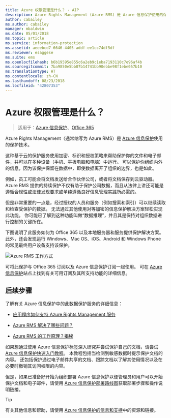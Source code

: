 ```yaml
---
title: Azure 权限管理是什么？ - AIP
description: Azure Rights Management (Azure RMS) 是 Azure 信息保护使用的保护技术。
author: cabailey
ms.author: cabailey
manager: mbaldwin
ms.date: 05/01/2018
ms.topic: article
ms.service: information-protection
ms.assetid: aeeebcd7-6646-4405-addf-ee1cc74df5df
ms.reviewer: esaggese
ms.suite: ems
ms.openlocfilehash: b6b19595e855c6a2eb9c1eba7193110c7e96af4b
ms.sourcegitcommit: 7ba9850e5bb07b14741bb90ebbe98f1ebe057b10
ms.translationtype: HT
ms.contentlocale: zh-CN
ms.lasthandoff: 08/23/2018
ms.locfileid: "42807353"
---
```

# <a name="what-is-azure-rights-management"></a>Azure 权限管理是什么？

>适用于：[Azure 信息保护](https://azure.microsoft.com/pricing/details/information-protection)、[Office 365](http://download.microsoft.com/download/E/C/F/ECF42E71-4EC0-48FF-AA00-577AC14D5B5C/Azure_Information_Protection_licensing_datasheet_EN-US.pdf)


Azure Rights Management（通常缩写为 Azure RMS）是 [Azure 信息保护](what-is-information-protection.md)使用的保护技术。

这种基于云的保护服务使用加密、标识和授权策略来帮助保护你的文件和电子邮件，并可以在多种设备（手机、平板电脑和电脑）中运行。 可以保护你组织内外的信息，因为该保护保留在数据中，即使数据离开了组织的边界，也是如此。

例如，员工可能会将文档发送给合作伙伴公司，或者将文档保存到云驱动器。 Azure RMS 提供的持续保护不仅有助于保护公司数据，而且从法律上讲还可能是遵循合规性或法律发现要求或单纯遵循良好信息管理实践所必需的。

但是非常重要的一点是，经过授权的人员和服务（例如搜索和索引）可以继续读取和检查受保护的数据。 无法通过其他使用对等加密的信息保护解决方案轻松实现此功能。 你可能已了解到这种功能叫做“数据推理”，并且其是保持对组织数据进行控制的关键所在。

下图说明了此服务如何为 Office 365 以及本地服务器和服务提供保护解决方案。 此外，还会发现运行 Windows、Mac OS、iOS、Android 和 Windows Phone 的常见最终用户设备支持该保护。


![Azure RMS 工作方式](./media/AzRMS_elements.png)

可将此保护与 Office 365 订阅以及 Azure 信息保护订阅一起使用。 可在 [Azure 信息保护](https://azure.microsoft.com/pricing/details/information-protection/)站点上找到有关可用订阅及其所支持功能的详细信息。

## <a name="next-steps"></a>后续步骤

了解有关 Azure 信息保护中的此数据保护服务的详细信息：

- [应用程序如何支持 Azure Rights Management 服务](applications-support.md)

- [Azure RMS 解决了哪些问题？](azure-rms-problems-it-solves.md)

- [Azure RMS 的工作原理？揭秘](how-does-it-work.md)

如果想通过使用 Azure 信息保护标签深入研究并尝试保护自己的文档，请尝试 [Azure 信息保护快速入门教程](infoprotect-quick-start-tutorial.md)。 本教程包括当检测到敏感数据时提示保护文档的内容。 还包括保护通过电子邮件共享的文档、跟踪文档以了解其使用情况以及在必要时撤销其访问权限的内容。

但是，如果已准备好开始为组织部署 Azure 信息保护以便管理员和用户可以开始保护文档和电子邮件，请使用 [Azure 信息保护部署路线图](deployment-roadmap.md)获取部署步骤和操作说明链接。

> [!TIP]
> 有关其他信息和帮助，请使用 [Azure 信息保护的信息和支持](information-support.md)中的资源和链接。

